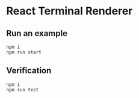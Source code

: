 # React Terminal Renderer

## Run an example

```
npm i
npm run start
```

## Verification

```
npm i
npm run test
```